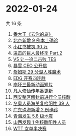 # 2022-01-24

共 16 条

<!-- BEGIN -->
<!-- 最后更新时间 Mon Jan 24 2022 02:08:03 GMT+0800 (China Standard Time) -->

1. [番大王《去你的岛》](https://www.zhihu.com/search?q=去你的岛)
1. [北京新增 9 例本土确诊](https://www.zhihu.com/search?q=北京疫情)
1. [小红书被罚 30 万](https://www.zhihu.com/search?q=小红书)
1. [进击的巨人最终季 Part.2](https://www.zhihu.com/search?q=进击的巨人)
1. [V5 让一追二击败 TES](https://www.zhihu.com/search?q=tes)
1. [暴雪 CEO 公开信](https://www.zhihu.com/search?q=暴雪)
1. [詹姆斯 29 分湖人胜魔术](https://www.zhihu.com/search?q=湖人)
1. [EDG 开赛四连胜](https://www.zhihu.com/search?q=edg)
1. [崩坏三最新动画短片](https://www.zhihu.com/search?q=崩坏3)
1. [凡人修仙传年番更新](https://www.zhihu.com/search?q=凡人修仙传)
1. [西安整区解封前进行全员核酸](https://www.zhihu.com/search?q=西安解封)
1. [冬奥人员海关复检阳性 39 人](https://www.zhihu.com/search?q=冬奥人员复检阳性)
1. [广东珠海新增 2 例确诊](https://www.zhihu.com/search?q=广东疫情)
1. [青海发生 5.8 级地震](https://www.zhihu.com/search?q=青海地震)
1. [山西发现 1 例核酸阳性人员](https://www.zhihu.com/search?q=山西疫情)
1. [WTT 女单半决赛](https://www.zhihu.com/search?q=wtt)

<!-- END -->

